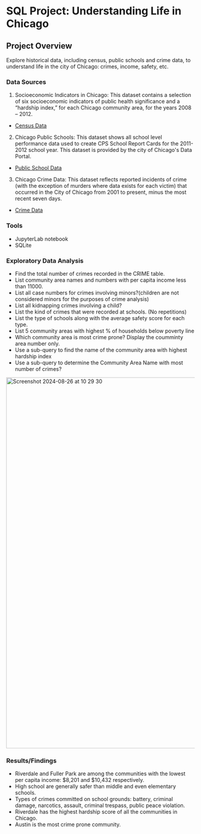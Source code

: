 # SQL Project: Understanding Life in Chicago 

## Project Overview
Explore historical data, including census, public schools and crime data, to understand life in the city of Chicago: crimes, income, safety, etc.

### Data Sources

1. Socioeconomic Indicators in Chicago: This dataset contains a selection of six socioeconomic indicators of public health significance and a “hardship index,” for each Chicago community area, for the years 2008 – 2012.
* [Census Data](https://data.cityofchicago.org/Health-Human-Services/Census-Data-Selected-socioeconomic-indicators-in-C/kn9c-c2s2)

2. Chicago Public Schools: This dataset shows all school level performance data used to create CPS School Report Cards for the 2011-2012 school year. This dataset is provided by the city of Chicago's Data Portal.
* [Public School Data](https://data.cityofchicago.org/Education/Chicago-Public-Schools-Progress-Report-Cards-2011-/9xs2-f89t)

3. Chicago Crime Data: This dataset reflects reported incidents of crime (with the exception of murders where data exists for each victim) that occurred in the City of Chicago from 2001 to present, minus the most recent seven days.
* [Crime Data](https://data.cityofchicago.org/Public-Safety/Crimes-2001-to-present/ijzp-q8t2)


### Tools
* JupyterLab notebook
* SQLite

### Exploratory Data Analysis
- Find the total number of crimes recorded in the CRIME table.
- List community area names and numbers with per capita income less than 11000.
- List all case numbers for crimes involving minors?(children are not considered minors for the purposes of crime analysis)
- List all kidnapping crimes involving a child?
- List the kind of crimes that were recorded at schools. (No repetitions)
- List the type of schools along with the average safety score for each type.
- List 5 community areas with highest % of households below poverty line
- Which community area is most crime prone? Display the coumminty area number only.
- Use a sub-query to find the name of the community area with highest hardship index
- Use a sub-query to determine the Community Area Name with most number of crimes?

<img width="992" alt="Screenshot 2024-08-26 at 10 29 30" src="https://github.com/user-attachments/assets/3ecf14ab-bca1-46f9-ad7a-f94f9ba3db1f">

### Results/Findings
- Riverdale and Fuller Park are among the communities with the lowest per capita income: $8,201 and $10,432 respectively.
- High school are generally safer than middle and even elementary schools.
- Types of crimes committed on school grounds: battery, criminal damage, narcotics, assault, criminal trespass, public peace violation.
- Riverdale has the highest hardship score of all the communities in Chicago. 
- Austin is the most crime prone community.
